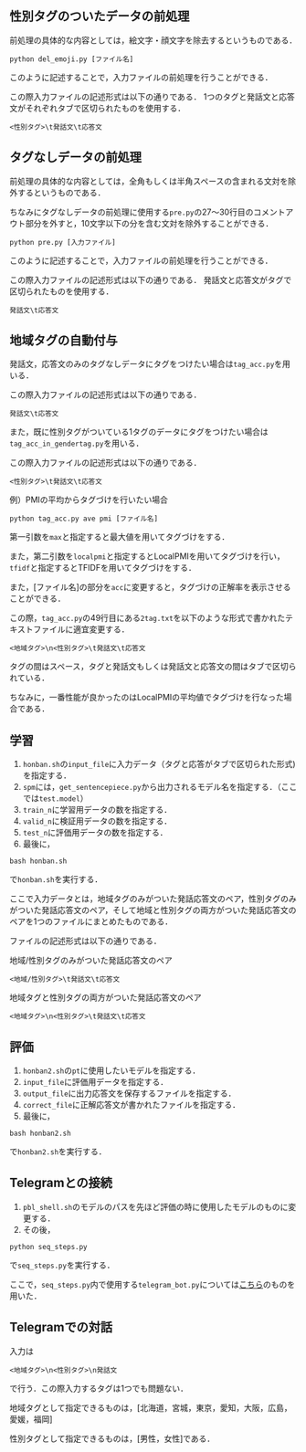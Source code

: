 ## 性別タグのついたデータの前処理
前処理の具体的な内容としては，絵文字・顔文字を除去するというものである．

```
python del_emoji.py [ファイル名]
```
このように記述することで，入力ファイルの前処理を行うことができる．

この際入力ファイルの記述形式は以下の通りである．
1つのタグと発話文と応答文がそれぞれタブで区切られたものを使用する．
```
<性別タグ>\t発話文\t応答文
```

## タグなしデータの前処理
前処理の具体的な内容としては，全角もしくは半角スペースの含まれる文対を除外するというものである．

ちなみにタグなしデータの前処理に使用する`pre.py`の27〜30行目のコメントアウト部分を外すと，10文字以下の分を含む文対を除外することができる．

```
python pre.py [入力ファイル]
```
このように記述することで，入力ファイルの前処理を行うことができる．

この際入力ファイルの記述形式は以下の通りである．
発話文と応答文がタグで区切られたものを使用する．
```
発話文\t応答文
```

## 地域タグの自動付与
発話文，応答文のみのタグなしデータにタグをつけたい場合は`tag_acc.py`を用いる．

この際入力ファイルの記述形式は以下の通りである．
```
発話文\t応答文
```

また，既に性別タグがついている1タグのデータにタグをつけたい場合は`tag_acc_in_gendertag.py`を用いる．

この際入力ファイルの記述形式は以下の通りである．
```
<性別タグ>\t発話文\t応答文
```

例）PMIの平均からタグづけを行いたい場合
```
python tag_acc.py ave pmi [ファイル名]
```

第一引数を`max`と指定すると最大値を用いてタグづけをする．

また，第二引数を`localpmi`と指定するとLocalPMIを用いてタグづけを行い，`tfidf`と指定するとTFIDFを用いてタグづけをする．

また，\[ファイル名\]の部分を`acc`に変更すると，タグづけの正解率を表示させることができる．

この際，`tag_acc.py`の49行目にある`2tag.txt`を以下のような形式で書かれたテキストファイルに適宜変更する．

```
<地域タグ>\n<性別タグ>\t発話文\t応答文
```

タグの間はスペース，タグと発話文もしくは発話文と応答文の間はタブで区切られている．

ちなみに，一番性能が良かったのはLocalPMIの平均値でタグづけを行なった場合である．

## 学習
1. `honban.sh`の`input_file`に入力データ（タグと応答がタブで区切られた形式)を指定する．
1. `spm`には，`get_sentencepiece.py`から出力されるモデル名を指定する．（ここでは`test.model`）
1. `train_n`に学習用データの数を指定する．
1. `valid_n`に検証用データの数を指定する．
1. `test_n`に評価用データの数を指定する．
1. 最後に，
```
bash honban.sh
```
で`honban.sh`を実行する．

ここで入力データとは，地域タグのみがついた発話応答文のペア，性別タグのみがついた発話応答文のペア，そして地域と性別タグの両方がついた発話応答文のペアを1つのファイルにまとめたものである．

ファイルの記述形式は以下の通りである．

地域/性別タグのみがついた発話応答文のペア
```
<地域/性別タグ>\t発話文\t応答文
```

地域タグと性別タグの両方がついた発話応答文のペア
```
<地域タグ>\n<性別タグ>\t発話文\t応答文
```


## 評価
1. `honban2.sh`の`pt`に使用したいモデルを指定する．
1. `input_file`に評価用データを指定する．
1. `output_file`に出力応答文を保存するファイルを指定する．
1. `correct_file`に正解応答文が書かれたファイルを指定する．
1. 最後に，
```
bash honban2.sh
```
で`honban2.sh`を実行する．

## Telegramとの接続
1. `pbl_shell.sh`のモデルのパスを先ほど評価の時に使用したモデルのものに変更する．
1. その後，
```
python seq_steps.py
```
で`seq_steps.py`を実行する．

ここで，`seq_steps.py`内で使用する`telegram_bot.py`については[こちら](https://github.com/dsbook/dsbook/blob/master/telegram_bot.py)のものを用いた．

## Telegramでの対話
入力は
```
<地域タグ>\n<性別タグ>\n発話文
```
で行う．この際入力するタグは1つでも問題ない．

地域タグとして指定できるものは，\[北海道，宮城，東京，愛知，大阪，広島，愛媛，福岡\]

性別タグとして指定できるものは，\[男性，女性\]である．